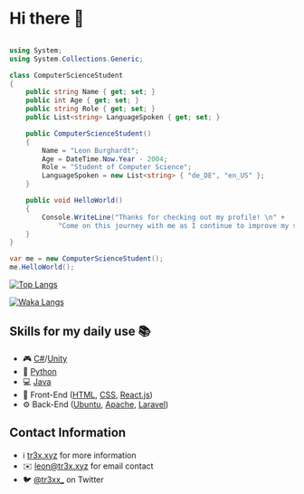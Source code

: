 Hi there 👋
============================================================================================================================

```csharp

using System;
using System.Collections.Generic;

class ComputerScienceStudent
{
    public string Name { get; set; }
    public int Age { get; set; }
    public string Role { get; set; }
    public List<string> LanguageSpoken { get; set; }

    public ComputerScienceStudent()
    {
        Name = "Leon Burghardt";
        Age = DateTime.Now.Year - 2004;
        Role = "Student of Computer Science";
        LanguageSpoken = new List<string> { "de_DE", "en_US" };
    }

    public void HelloWorld()
    {
        Console.WriteLine("Thanks for checking out my profile! \n" +
            "Come on this journey with me as I continue to improve my skills in computer science.");
    }
}

var me = new ComputerScienceStudent();
me.HelloWorld();
```
[![Top Langs](https://github-readme-stats.vercel.app/api/top-langs/?username=tr3xxx&&langs_count=10&layout=compact)]([https://github.com/anuraghazra/github-readme-stats](https://github.com/tr3xxx?tab=repositories))

[![Waka Langs](https://github-readme-stats.vercel.app/api/wakatime?username=tr3xxx&&langs_count=10&layout=compact)]([https://github.com/anuraghazra/github-readme-stats](https://github.com/tr3xxx?tab=repositories))

Skills for my daily use 📚
------------------------------
* 🎮 [C#](https://docs.microsoft.com/en-us/dotnet/csharp/)/[Unity](https://unity.com/)
* 🐍 [Python](https://www.python.org/)
* 💻 [Java](https://www.java.com/)
* 👀 Front-End ([HTML](https://www.w3.org/html/), [CSS](https://www.w3.org/Style/CSS/), [React.js](https://reactjs.org/)) 
* ⚙️ Back-End ([Ubuntu](https://ubuntu.com/), [Apache](https://httpd.apache.org/), [Laravel](https://laravel.com/)) 

Contact Information
------------------------------
* ℹ️ [tr3x.xyz](https://tr3x.xyz) for more information
* ✉️ leon@tr3x.xyz for email contact
* 🐦 [@tr3xx_](https://twitter.com/tr3xx_) on Twitter

